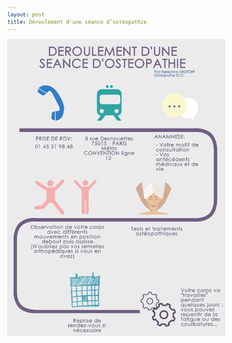 ```yaml
---
layout: post
title: Déroulement d'une séance d’ostéopathie
---
```


![Schéma déroulement consultation](/assets/2014-08-20/Deroulement-consultation.png)
